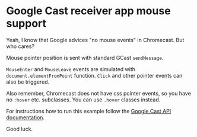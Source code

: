 # Google Cast receiver app mouse support

Yeah, I know that Google advices "no mouse events" in Chromecast. But who cares?

Mouse pointer position is sent with standard GCast `sendMessage`.

`MouseEnter` and `MouseLeave` events are simulated with `document.elementFromPoint` function.
`Click` and other pointer events can also be triggered.

Also remember, Chromecast does not have css pointer events, so you have no `:hover` etc. subclasses. You can use `.hover` classes instead.

For instructions how to run this example follow the [Google Cast API documentation](https://developers.google.com/cast/).

Good luck.
